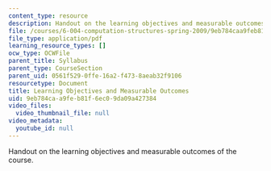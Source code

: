 ```yaml
---
content_type: resource
description: Handout on the learning objectives and measurable outcomes of the course.
file: /courses/6-004-computation-structures-spring-2009/9eb784caa9feb81f6ec09da09a427384_MIT6_004s09_syll_objectives.pdf
file_type: application/pdf
learning_resource_types: []
ocw_type: OCWFile
parent_title: Syllabus
parent_type: CourseSection
parent_uid: 0561f529-0ffe-16a2-f473-8aeab32f9106
resourcetype: Document
title: Learning Objectives and Measurable Outcomes
uid: 9eb784ca-a9fe-b81f-6ec0-9da09a427384
video_files:
  video_thumbnail_file: null
video_metadata:
  youtube_id: null
---
```

Handout on the learning objectives and measurable outcomes of the course.

